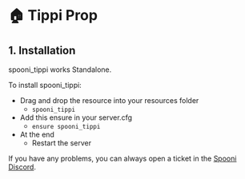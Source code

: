 # 🏠 Tippi Prop

## 1. Installation
spooni_tippi works Standalone.  

To install spooni_tippi:
- Drag and drop the resource into your resources folder
  - `spooni_tippi`
- Add this ensure in your server.cfg
  - `ensure spooni_tippi`
- At the end
  - Restart the server

If you have any problems, you can always open a ticket in the [Spooni Discord](https://discord.gg/spooni).
